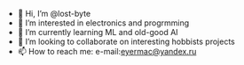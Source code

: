 - 👋 Hi, I’m @lost-byte
- 👀 I’m interested in electronics and progrmming
- 🌱 I’m currently learning ML and old-good AI
- 💞️ I’m looking to collaborate on interesting hobbists projects
- 📫 How to reach me: e-mail:eyermac@yandex.ru

<!---
lost-byte/lost-byte is a ✨ special ✨ repository because its `README.md` (this file) appears on your GitHub profile.
You can click the Preview link to take a look at your changes.
--->
